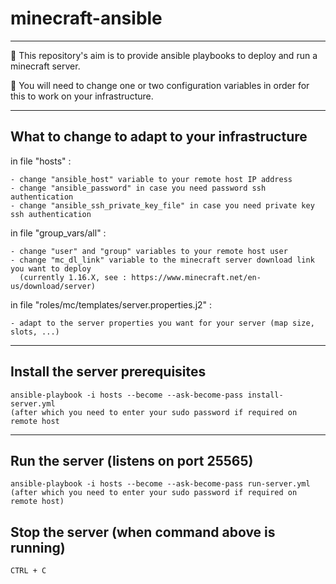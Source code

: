 # minecraft-ansible

---

:pushpin: This repository's aim is to provide ansible playbooks to deploy and run a minecraft server.

:pushpin: You will need to change one or two configuration variables in order for this to work on your infrastructure.

---

## What to change to adapt to your infrastructure

in file "hosts" :

    - change "ansible_host" variable to your remote host IP address
    - change "ansible_password" in case you need password ssh authentication
    - change "ansible_ssh_private_key_file" in case you need private key ssh authentication

in file "group_vars/all" :

    - change "user" and "group" variables to your remote host user
    - change "mc_dl_link" variable to the minecraft server download link you want to deploy 
      (currently 1.16.X, see : https://www.minecraft.net/en-us/download/server)

in file "roles/mc/templates/server.properties.j2" :

    - adapt to the server properties you want for your server (map size, slots, ...)

---

## Install the server prerequisites

    ansible-playbook -i hosts --become --ask-become-pass install-server.yml
    (after which you need to enter your sudo password if required on remote host

---

## Run the server (listens on port 25565)

    ansible-playbook -i hosts --become --ask-become-pass run-server.yml
    (after which you need to enter your sudo password if required on remote host)

## Stop the server (when command above is running)
    
    CTRL + C
